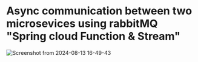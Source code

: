 # Async communication between two microsevices using rabbitMQ "Spring cloud Function & Stream"
![Screenshot from 2024-08-13 16-49-43](https://github.com/user-attachments/assets/44fcb662-d84a-4efa-a1bb-217cf9f994a1)
